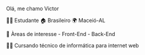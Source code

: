 Olá, me chamo Victor

👨‍💻 Estudante 🏠 Brasileiro 🌍 Maceió-AL

🧐 Àreas de interesse - Front-End - Back-End

🧑‍🎓 Cursando técnico de informática para internet web
